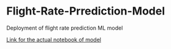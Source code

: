 # Flight-Rate-Prrediction-Model
Deployment of flight rate prediction ML model

[Link for the actual notebook of model](https://github.com/DDR7707/Kaggle-Projects/blob/main/Kaggle%20Flight%20Rates.ipynb)
